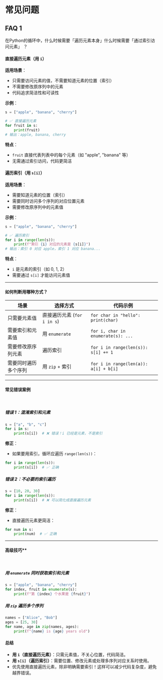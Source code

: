 # 常见问题

## FAQ 1 

在Python的循环中，什么时候需要「遍历元素本身」什么时候需要「通过索引访问元素」 ？


#### **直接遍历元素（用 `i`）**  
**适用场景**：  
- 只需要访问元素的值，不需要知道元素的位置（索引）  
- 不需要修改原序列中的元素  
- 代码追求简洁性和可读性  

**示例**：
```Python
s = ["apple", "banana", "cherry"]

# ✅ 直接遍历元素
for fruit in s:
    print(fruit)
# 输出：apple, banana, cherry
```

**特点**：  
- `fruit` 直接代表列表中的每个元素（如 "apple", "banana" 等）  
- 无需通过索引访问，代码更简洁  


#### **遍历索引（用 `s[i]`）**  
**适用场景**：  
- 需要知道元素的位置（索引）  
- 需要同时访问多个序列的对应位置元素  
- 需要修改原序列中的元素值  

**示例**：
```Python
s = ["apple", "banana", "cherry"]

# ✅ 遍历索引
for i in range(len(s)):
    print(f"索引 {i} 对应的元素是 {s[i]}")
# 输出：索引 0 对应 apple，索引 1 对应 banana...
```

**特点**：  
- `i` 是元素的索引（如 0, 1, 2）  
- 需要通过 `s[i]` 才能访问元素值  

---

#### **如何判断用哪种方式？**  

| **场景**                | **选择方式**             | **代码示例**                       |
|-------------------------|--------------------------|------------------------------------|
| 只需要元素值            | 直接遍历元素 (`for i in s`) | `for char in "hello": print(char)` |
| 需要索引和元素值        | 用 `enumerate`          | `for i, char in enumerate(s): ...` |
| 需要修改原序列元素      | 遍历索引                 | `for i in range(len(s)): s[i] += 1` |
| 需要同时遍历多个序列    | 用 `zip` + 索引          | `for i in range(len(a)): a[i] + b[i]` |

---

#### **常见错误案例**  
<br/>

##### 错误 1：混淆索引和元素
```Python
s = ["a", "b", "c"]
for i in s:
    print(s[i])  # ❌ 错误！i 已经是元素，不是索引
```

**修正**：  
- 如果要用索引，循环应遍历 `range(len(s))`：
```Python
for i in range(len(s)):
    print(s[i])  # ✅ 正确
```

##### 错误 2：不必要的索引遍历
```Python
s = [10, 20, 30]
for i in range(len(s)):
    print(s[i])  # ❌ 可以简化成直接遍历元素
```

**修正**：  
- 直接遍历元素更简洁：
```Python
for num in s:
    print(num)  # ✅ 正确
```

---

#### 高级技巧**  
<br/>

##### 用 `enumerate` 同时获取索引和元素
```Python
s = ["apple", "banana", "cherry"]
for index, fruit in enumerate(s):
    print(f"第 {index} 个水果是 {fruit}")
```

##### 用 `zip` 遍历多个序列
```Python
names = ["Alice", "Bob"]
ages = [25, 30]
for name, age in zip(names, ages):
    print(f"{name} is {age} years old")
```

#### **总结**  
- **用 `i`（直接遍历元素）**：只需元素值，不关心位置，代码简洁。  
- **用 `s[i]`（遍历索引）**：需要位置、修改元素或处理多序列对应关系时使用。  
- 优先使用直接遍历元素，除非明确需要索引！这样可以减少代码复杂度，避免越界错误。